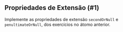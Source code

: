 ## Propriedades de Extensão (#1)

Implemente as propriedades de extensão `secondOrNull` e `penultimateOrNull`, dos
exercícios no átomo anterior.